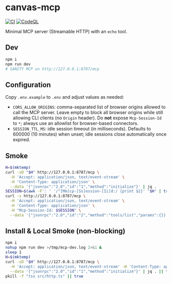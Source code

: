 # canvas-mcp

[![CI](https://github.com/SOVRN144/canvas-mcp/actions/workflows/ci.yml/badge.svg)](https://github.com/SOVRN144/canvas-mcp/actions/workflows/ci.yml)
[![CodeQL](https://github.com/SOVRN144/canvas-mcp/actions/workflows/codeql.yml/badge.svg)](https://github.com/SOVRN144/canvas-mcp/actions/workflows/codeql.yml)

Minimal MCP server (Streamable HTTP) with an `echo` tool.

## Dev
```bash
npm i
npm run dev
# SANITY MCP on http://127.0.0.1:8787/mcp
```

## Configuration
Copy `.env.example` to `.env` and adjust values as needed:
- `CORS_ALLOW_ORIGINS`: comma-separated list of browser origins allowed to call the MCP server. Leave empty to block all browser origins while still allowing CLI clients (no `Origin` header). Do **not** expose `Mcp-Session-Id` to `*`; always use an allowlist for browser-based connectors.
- `SESSION_TTL_MS`: idle session timeout (in milliseconds). Defaults to 600000 (10 minutes) when unset; idle sessions close automatically once expired.

## Smoke
```bash
H=$(mktemp)
curl -sD "$H" http://127.0.0.1:8787/mcp \
  -H 'Accept: application/json, text/event-stream' \
  -H 'Content-Type: application/json' \
  --data '{"jsonrpc":"2.0","id":"1","method":"initialize"}' | jq .
SESSION=$(awk -F': ' '/^[Mm]cp-[Ss]ession-[Ii]d:/ {print $2}' "$H" | tr -d '\r'); echo "Session: $SESSION"
curl -s http://127.0.0.1:8787/mcp \
  -H 'Accept: application/json, text/event-stream' \
  -H 'Content-Type: application/json' \
  -H "Mcp-Session-Id: $SESSION" \
  --data '{"jsonrpc":"2.0","id":"2","method":"tools/list","params":{}}' | jq .
```

## Install & Local Smoke (non-blocking)
```bash
npm i
nohup npm run dev >/tmp/mcp-dev.log 2>&1 &
sleep 1
H=$(mktemp)
curl -sD "$H" http://127.0.0.1:8787/mcp \
  -H 'Accept: application/json, text/event-stream' -H 'Content-Type: application/json' \
  --data '{"jsonrpc":"2.0","id":"1","method":"initialize"}' | jq . || true
pkill -f "tsx src/http.ts" || true
```
